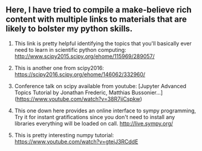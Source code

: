 ## Here, I have tried to compile a make-believe rich content with multiple links to materials that are likely to bolster my python skills.

1. This link is pretty helpful identifying the topics that you'll basically ever need to learn in scientific python computing:
  http://www.scipy2015.scipy.org/ehome/115969/289057/

2. This is another one from scipy2016:
  https://scipy2016.scipy.org/ehome/146062/332960/

3. Conference talk on scipy available from youtube: [Jupyter Advanced Topics Tutorial by Jonathan Frederic, Matthias Bussonier...]
  (https://www.youtube.com/watch?v=38R7jiCspkw)

4. This one down here provides an online interface to sympy programming, Try it for instant gratifications since you don't need to install any libraries everything will be loaded on call.
  http://live.sympy.org/

5. This is pretty interesting numpy tutorial:
  https://www.youtube.com/watch?v=gtejJ3RCddE
